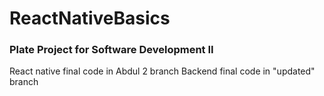 # ReactNativeBasics

### Plate Project for Software Development II

React native final code in Abdul 2 branch
Backend final code in "updated" branch
